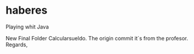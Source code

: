 # haberes
Playing whit Java
 
 New Final Folder Calcularsueldo.
 The origin commit it´s from the profesor.
 Regards,
